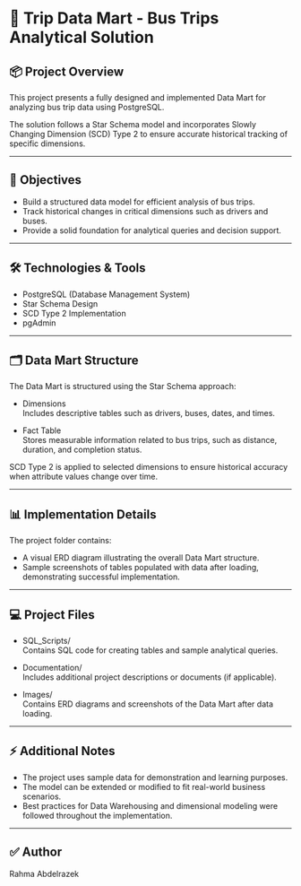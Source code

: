 # 🚌 Trip Data Mart - Bus Trips Analytical Solution

## 📦 Project Overview
This project presents a fully designed and implemented Data Mart for analyzing bus trip data using PostgreSQL.

The solution follows a Star Schema model and incorporates Slowly Changing Dimension (SCD) Type 2 to ensure accurate historical tracking of specific dimensions.

---

## 🎯 Objectives
- Build a structured data model for efficient analysis of bus trips.
- Track historical changes in critical dimensions such as drivers and buses.
- Provide a solid foundation for analytical queries and decision support.

---

## 🛠️ Technologies & Tools
- PostgreSQL (Database Management System)
- Star Schema Design
- SCD Type 2 Implementation
- pgAdmin 

---

## 🗂️ Data Mart Structure

The Data Mart is structured using the Star Schema approach:

- Dimensions  
  Includes descriptive tables such as drivers, buses, dates, and times.

- Fact Table  
  Stores measurable information related to bus trips, such as distance, duration, and completion status.

SCD Type 2 is applied to selected dimensions to ensure historical accuracy when attribute values change over time.

---

## 📊 Implementation Details

The project folder contains:

- A visual ERD diagram illustrating the overall Data Mart structure.
- Sample screenshots of tables populated with data after loading, demonstrating successful implementation.

---

## 💻 Project Files

- SQL_Scripts/  
  Contains SQL code for creating tables and sample analytical queries.

- Documentation/  
  Includes additional project descriptions or documents (if applicable).

- Images/  
  Contains ERD diagrams and screenshots of the Data Mart after data loading.

---

## ⚡ Additional Notes

- The project uses sample data for demonstration and learning purposes.
- The model can be extended or modified to fit real-world business scenarios.
- Best practices for Data Warehousing and dimensional modeling were followed throughout the implementation.

---

## ✅ Author
Rahma Abdelrazek
